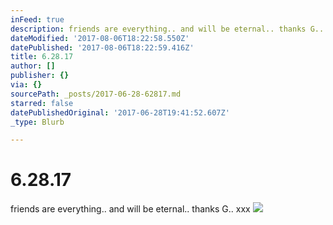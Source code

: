```yaml
---
inFeed: true
description: friends are everything.. and will be eternal.. thanks G.. xxx
dateModified: '2017-08-06T18:22:58.550Z'
datePublished: '2017-08-06T18:22:59.416Z'
title: 6.28.17
author: []
publisher: {}
via: {}
sourcePath: _posts/2017-06-28-62817.md
starred: false
datePublishedOriginal: '2017-06-28T19:41:52.607Z'
_type: Blurb

---
```

# 6.28.17

friends are everything.. and will be eternal.. thanks G.. xxx
![](https://the-grid-user-content.s3-us-west-2.amazonaws.com/94cae729-1eb6-44da-96eb-c792e025f5e3.jpg)